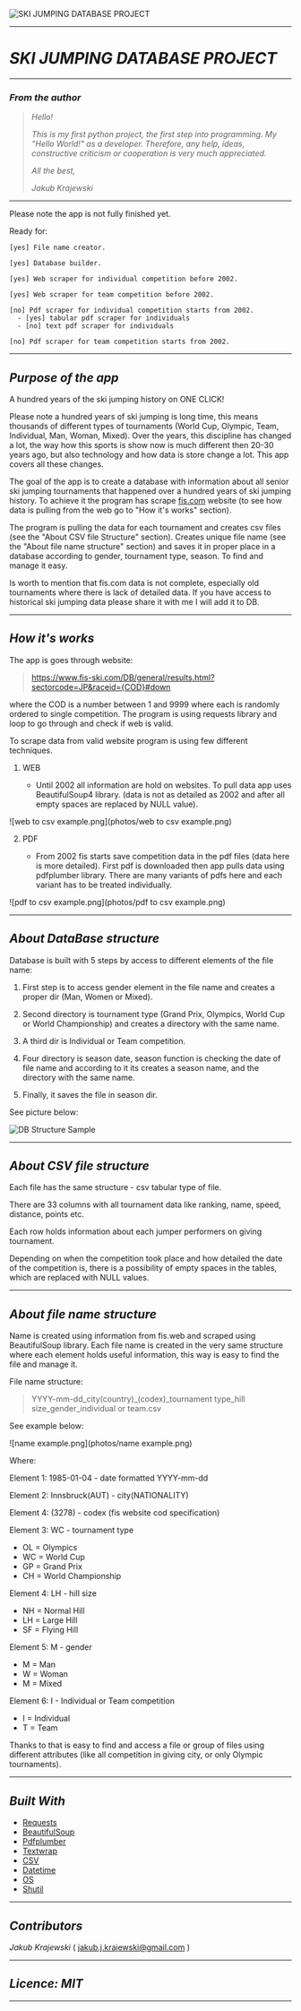

![SKI JUMPING DATABASE PROJECT](photos/Ski%20Jumping%20DB%20Logo.png)


---
# ***SKI JUMPING DATABASE PROJECT***

---

### ***_From the author_***

>_Hello!_
>
>_This is my first python project, the first step into programming. My "Hello World!" as a developer. Therefore, any help, ideas, constructive criticism or cooperation is very much appreciated._
>
>_All the best,_
> 
>_Jakub Krajewski_

---

Please note the app is not fully finished yet.

Ready for:

    [yes] File name creator.

    [yes] Database builder.

    [yes] Web scraper for individual competition before 2002.

    [yes] Web scraper for team competition before 2002.

    [no] Pdf scraper for individual competition starts from 2002.
      - [yes] tabular pdf scraper for individuals
      - [no] text pdf scraper for individuals

    [no] Pdf scraper for team competition starts from 2002.

---

## ***_Purpose of the app_***

A hundred years of the ski jumping history on ONE CLICK!

Please note a hundred years of ski jumping is long time, this means thousands of different types of tournaments 
(World Cup, Olympic, Team, Individual, Man, Woman, Mixed). Over the years, this discipline has changed a lot, the way how this sports is show now is much different then 20-30 years ago, 
but also technology and how data is store change a lot. This app covers all these changes. 

The goal of the app is to create a database with information about all senior ski jumping tournaments that happened over a hundred years of ski jumping history.
To achieve it the program has scrape [fis.com](https://www.fis-ski.com/en) website (to see how data is pulling from the web go to "How it's works" section). 

The program is pulling the data for each tournament and creates csv files (see the "About CSV file Structure" section).
Creates unique file name (see the "About file name structure" section) and saves it in proper place in a database according to gender, tournament type, season. To find and manage it easy. 

Is worth to mention that fis.com data is not complete, especially old tournaments where there is lack of detailed data. 
If you have access to historical ski jumping data please share it with me I will add it to DB.
___

## ***_How it's works_***

The app is goes through website:
>https://www.fis-ski.com/DB/general/results.html?sectorcode=JP&raceid={COD}#down
> 
where the COD is a number between 1 and 9999 where each is randomly ordered to single competition.
The program is using requests library and loop to go through and check if web is valid. 


To scrape data from valid website program is using few different techniques. 

1. WEB
   
   - Until 2002 all information are hold on websites.
   To pull data app uses BeautifulSoup4 library.
   (data is not as detailed as 2002 and after all empty spaces are replaced by NULL value).
     
![web to csv example.png](photos/web to csv example.png)
   

2. PDF 
   
   - From 2002 fis starts save competition data in the pdf files (data here is more detailed).
   First pdf is downloaded then app pulls data using pdfplumber library.
   There are many variants of pdfs here and each variant has to be treated individually.
     
![pdf to csv example.png](photos/pdf to csv example.png)
   
     

---

## ***_About DataBase structure_***

Database is built with 5 steps by access to different elements of the file name:

1. First step is to access gender element in the file name and creates a proper dir 
   (Man, Women or Mixed).
   
   
2. Second directory is tournament type (Grand Prix, Olympics, World Cup or World Championship) 
   and creates a directory with the same name.
   
   
3. A third dir is Individual or Team competition.


4. Four directory is season date, season function is checking the date of file name and according to it its creates a season
   name, and the directory with the same name.


5. Finally, it saves the file in season dir.

See picture below:

![DB Structure Sample](photos/DB%20Structure%20Sample.png)

---

## ***_About CSV file structure_***

Each file has the same structure - csv tabular type of file.

There are 33 columns with all tournament data like ranking, name, speed, distance, points etc.

Each row holds information about each jumper performers on giving tournament.

Depending on when the competition took place and how detailed the date of the competition is,
there is a possibility of empty spaces in the tables, which are replaced with NULL values.

---
## ***_About file name structure_***

Name is created using information from fis.web and scraped using BeautifulSoup library. 
Each file name is created in the very same structure where each element holds useful information,
this way is easy to find the file and manage it.

File name structure:

> YYYY-mm-dd_city(country)_(codex)_tournament type_hill size_gender_individual or team.csv

See example below:

![name example.png](photos/name example.png)

Where:

Element 1: 1985-01-04 -  date formatted YYYY-mm-dd 

Element 2: Innsbruck(AUT) - city(NATIONALITY)

Element 4: (3278) - codex (fis website cod specification)

Element 3: WC - tournament type 
- OL = Olympics
- WC = World Cup
- GP = Grand Prix
- CH = World Championship 
        
Element 4: LH - hill size
- NH = Normal Hill
- LH = Large Hill
- SF = Flying Hill

Element 5: M - gender
- M = Man 
- W = Woman
- M = Mixed

Element 6: I - Individual or Team competition
- I = Individual
- T = Team

Thanks to that is easy to find and access a file or group of files using different attributes 
(like all competition in giving city, or only Olympic tournaments).

---

## ***_Built With_***

- [Requests](https://docs.python-requests.org/en/latest/ "Requests: HTTP for Humans")
- [BeautifulSoup](https://www.crummy.com/software/BeautifulSoup/bs4/doc/ "Beautiful Soup is a Python library for pulling data out of HTML and XML files.")
- [Pdfplumber](http://www.lib4dev.in/info/jsvine/pdfplumber/41279279 "Plumb a PDF for detailed information about each text character, rectangle, and line. Plus: Table extraction and visual debugging.")
- [Textwrap](https://docs.python.org/3/library/textwrap.html "Text wrapping and filling")
- [CSV](https://docs.python.org/3/library/csv.html "CSV File Reading and Writing")
- [Datetime](https://docs.python.org/3/library/datetime.html "The datetime module supplies classes for manipulating dates and times.")
- [OS](https://docs.python.org/3/library/os.html "This module provides a portable way of using operating system dependent functionality.")
- [Shutil](https://docs.python.org/3/library/shutil.html "The shutil module offers a number of high-level operations on files and collections of files.")

---

## ***_Contributors_***

_Jakub Krajewski_ ( jakub.j.krajewski@gmail.com )

---

## ***_Licence: MIT_***

---
